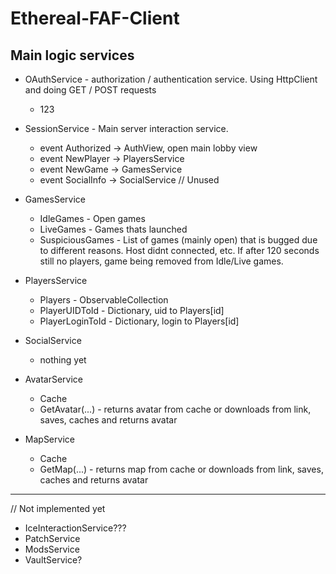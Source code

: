 # Ethereal-FAF-Client

Main logic services
-
- OAuthService - authorization / authentication service. Using HttpClient and doing GET / POST requests
  - 123

- SessionService - Main server interaction service.
  - event <bool> Authorized -> AuthView, open main lobby view
  - event <PlayerInfoMessage> NewPlayer -> PlayersService
  - event <GameInfoMessage> NewGame -> GamesService
  - event <SocialMessage> SocialInfo -> SocialService // Unused

- GamesService
  - IdleGames - Open games
  - LiveGames - Games thats launched
  - SuspiciousGames - List of games (mainly open) that is bugged due to different reasons. Host didnt connected, etc. If after 120 seconds still no players, game being removed from Idle/Live games. 

- PlayersService
  - Players - ObservableCollection
  - PlayerUIDToId - Dictionary, uid to Players[id]
  - PlayerLoginToId - Dictionary, login to Players[id]

- SocialService
  - nothing yet

- AvatarService
  - Cache
  - GetAvatar(...) - returns avatar from cache or downloads from link, saves, caches and returns avatar

- MapService
  - Cache
  - GetMap(...) - returns map from cache or downloads from link, saves, caches and returns avatar

----
// Not implemented yet

- IceInteractionService???
- PatchService
- ModsService
- VaultService?
